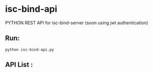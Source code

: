 # isc-bind-api

PYTHON REST API for isc-bind-server (soon using jwt authentication)

Run:
----
    python isc-bind-api.py

API List :
---------